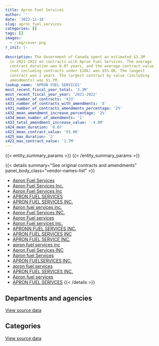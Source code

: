 ```yaml
---
title: Apron Fuel Services
author: ''
date: '2022-11-16'
slug: apron_fuel_services
categories: []
tags: []
images:
  - /img/cover.png
r_init: |-
  
description: The Government of Canada spent an estimated $3.3M
  in 2021-2022 on contracts with Apron Fuel Services. The average
  contract duration was 0.07 years, and the average contract value
  (not including contracts under $10k) was $55.0K. The longest
  contract was 2 years. The largest contract by value (including
  amendments) was $1.7M.
lookup_name: 'APRON FUEL SERVICES'
most_recent_fiscal_year_total: '3.3M'
most_recent_fiscal_year_year: '2021-2022'
s431_number_of_contracts: '433'
s431_number_of_contracts_with_amendments: '8'
s431_number_of_contracts_amendments_percentage: '2%'
s432_mean_amendment_increase_percentage: '2%'
s434_mean_number_of_amendments: '1'
s433_total_amendment_increase_value: '-4.9M'
s424_mean_duration: '0.07'
s421_mean_contract_value: '55.0K'
s425_max_duration: '2'
s422_max_contract_value: '1.7M'
---
```


<script src="/rmarkdown-libs/htmlwidgets/htmlwidgets.js"></script>
<link href="/rmarkdown-libs/datatables-css/datatables-crosstalk.css" rel="stylesheet" />
<script src="/rmarkdown-libs/datatables-binding/datatables.js"></script>
<script src="/rmarkdown-libs/jquery/jquery-3.6.0.min.js"></script>
<link href="/rmarkdown-libs/dt-core-bootstrap/css/dataTables.bootstrap.min.css" rel="stylesheet" />
<link href="/rmarkdown-libs/dt-core-bootstrap/css/dataTables.bootstrap.extra.css" rel="stylesheet" />
<script src="/rmarkdown-libs/dt-core-bootstrap/js/jquery.dataTables.min.js"></script>
<script src="/rmarkdown-libs/dt-core-bootstrap/js/dataTables.bootstrap.min.js"></script>
<link href="/rmarkdown-libs/crosstalk/css/crosstalk.min.css" rel="stylesheet" />
<script src="/rmarkdown-libs/crosstalk/js/crosstalk.min.js"></script>
<script src="/rmarkdown-libs/htmlwidgets/htmlwidgets.js"></script>
<link href="/rmarkdown-libs/datatables-css/datatables-crosstalk.css" rel="stylesheet" />
<script src="/rmarkdown-libs/datatables-binding/datatables.js"></script>
<script src="/rmarkdown-libs/jquery/jquery-3.6.0.min.js"></script>
<link href="/rmarkdown-libs/dt-core-bootstrap/css/dataTables.bootstrap.min.css" rel="stylesheet" />
<link href="/rmarkdown-libs/dt-core-bootstrap/css/dataTables.bootstrap.extra.css" rel="stylesheet" />
<script src="/rmarkdown-libs/dt-core-bootstrap/js/jquery.dataTables.min.js"></script>
<script src="/rmarkdown-libs/dt-core-bootstrap/js/dataTables.bootstrap.min.js"></script>
<link href="/rmarkdown-libs/crosstalk/css/crosstalk.min.css" rel="stylesheet" />
<script src="/rmarkdown-libs/crosstalk/js/crosstalk.min.js"></script>

{{< entity_summary_params >}}
{{< /entity_summary_params >}}

{{< details summary="See original contracts and amendments" panel_body_class="vendor-names-list" >}}
- [Apron Fuel Services](https://search.open.canada.ca/en/ct/?sort=contract_value_f%20desc&page=1&search_text=%22Apron%20Fuel%20Services%22)
- [Apron Fuel Services Inc.](https://search.open.canada.ca/en/ct/?sort=contract_value_f%20desc&page=1&search_text=%22Apron%20Fuel%20Services%20Inc.%22)
- [Apron Fuel Services Inc](https://search.open.canada.ca/en/ct/?sort=contract_value_f%20desc&page=1&search_text=%22Apron%20Fuel%20Services%20Inc%22)
- [APRON FUEL SERVICES](https://search.open.canada.ca/en/ct/?sort=contract_value_f%20desc&page=1&search_text=%22APRON%20FUEL%20SERVICES%22)
- [APRON FUEL SERVICES INC.](https://search.open.canada.ca/en/ct/?sort=contract_value_f%20desc&page=1&search_text=%22APRON%20FUEL%20SERVICES%20INC.%22)
- [Apron fuel services inc.](https://search.open.canada.ca/en/ct/?sort=contract_value_f%20desc&page=1&search_text=%22Apron%20fuel%20services%20inc.%22)
- [Apron Fuel Services INC.](https://search.open.canada.ca/en/ct/?sort=contract_value_f%20desc&page=1&search_text=%22Apron%20Fuel%20Services%20INC.%22)
- [Apron Fuel services](https://search.open.canada.ca/en/ct/?sort=contract_value_f%20desc&page=1&search_text=%22Apron%20Fuel%20services%22)
- [Apron Fuel services inc.](https://search.open.canada.ca/en/ct/?sort=contract_value_f%20desc&page=1&search_text=%22Apron%20Fuel%20services%20inc.%22)
- [APRONN FUEL SERVICES INC.](https://search.open.canada.ca/en/ct/?sort=contract_value_f%20desc&page=1&search_text=%22APRONN%20FUEL%20SERVICES%20INC.%22)
- [APRON FUEL SERVICES INC](https://search.open.canada.ca/en/ct/?sort=contract_value_f%20desc&page=1&search_text=%22APRON%20FUEL%20SERVICES%20INC%22)
- [APRON FUEL SERVICE INC.](https://search.open.canada.ca/en/ct/?sort=contract_value_f%20desc&page=1&search_text=%22APRON%20FUEL%20SERVICE%20INC.%22)
- [apron fuel services inc](https://search.open.canada.ca/en/ct/?sort=contract_value_f%20desc&page=1&search_text=%22apron%20fuel%20services%20inc%22)
- [Apron Fuel Services INC](https://search.open.canada.ca/en/ct/?sort=contract_value_f%20desc&page=1&search_text=%22Apron%20Fuel%20Services%20INC%22)
- [Apron fuel Services](https://search.open.canada.ca/en/ct/?sort=contract_value_f%20desc&page=1&search_text=%22Apron%20fuel%20Services%22)
- [APRON FUELSERVICES INC.](https://search.open.canada.ca/en/ct/?sort=contract_value_f%20desc&page=1&search_text=%22APRON%20FUELSERVICES%20INC.%22)
- [apron fuel services](https://search.open.canada.ca/en/ct/?sort=contract_value_f%20desc&page=1&search_text=%22apron%20fuel%20services%22)
- [APRON FUEL SERVICES INC.](https://search.open.canada.ca/en/ct/?sort=contract_value_f%20desc&page=1&search_text=%22APRON%20%20FUEL%20SERVICES%20INC.%22)
- [Apron fuel services](https://search.open.canada.ca/en/ct/?sort=contract_value_f%20desc&page=1&search_text=%22Apron%20fuel%20services%22)
- [APRON FUEL SERIVCES](https://search.open.canada.ca/en/ct/?sort=contract_value_f%20desc&page=1&search_text=%22APRON%20FUEL%20SERIVCES%22)
{{< /details >}}

## Departments and agencies

<div id="htmlwidget-1" style="width:100%;height:auto;" class="datatables html-widget"></div>
<script type="application/json" data-for="htmlwidget-1">{"x":{"style":"bootstrap","filter":"none","vertical":false,"data":[["<a href=\"/departments/aafc-aac/\">Agriculture and Agri-Food Canada<\/a>","<a href=\"/departments/csc-scc/\">Correctional Service of Canada<\/a>","<a href=\"/departments/dfo-mpo/\">Fisheries and Oceans Canada<\/a>","<a href=\"/departments/dnd-mdn/\">National Defence<\/a>","<a href=\"/departments/pc/\">Parks Canada<\/a>","<a href=\"/departments/tc/\">Transport Canada<\/a>"],[24150,62945.05,259263.43,9885936.47,278340.09,44111.65],[32200,null,54222.9,4765338.1,318794.75,null],[null,null,null,106439.2,168914.26,null],[null,null,null,3022374.49,264398.84,21541.22]],"container":"<table class=\"table table-striped table-hover row-border order-column display\">\n  <thead>\n    <tr>\n      <th>Department<\/th>\n      <th>2018-2019<\/th>\n      <th>2019-2020<\/th>\n      <th>2020-2021<\/th>\n      <th>2021-2022<\/th>\n    <\/tr>\n  <\/thead>\n<\/table>","options":{"order":[[4,"desc"]],"pageLength":10,"autoWidth":true,"columnDefs":[{"targets":1,"render":"function(data, type, row, meta) {\n    return type !== 'display' ? data : DTWidget.formatCurrency(data, \"$\", 2, 3, \",\", \".\", true, null);\n  }"},{"targets":2,"render":"function(data, type, row, meta) {\n    return type !== 'display' ? data : DTWidget.formatCurrency(data, \"$\", 2, 3, \",\", \".\", true, null);\n  }"},{"targets":3,"render":"function(data, type, row, meta) {\n    return type !== 'display' ? data : DTWidget.formatCurrency(data, \"$\", 2, 3, \",\", \".\", true, null);\n  }"},{"targets":4,"render":"function(data, type, row, meta) {\n    return type !== 'display' ? data : DTWidget.formatCurrency(data, \"$\", 2, 3, \",\", \".\", true, null);\n  }"},{"width":"16%","targets":[1,2,3,4]},{"className":"dt-right","targets":[1,2,3,4]}],"orderClasses":false}},"evals":["options.columnDefs.0.render","options.columnDefs.1.render","options.columnDefs.2.render","options.columnDefs.3.render"],"jsHooks":[]}</script>
<p class="text-right">
<a href="https://github.com/GoC-Spending/contracts-data/tree/main/data/out/vendors/apron_fuel_services/summary_by_fiscal_year_by_department.csv" class="source-data-link btn btn-link">View source data</a>
</p>

## Categories

<div id="htmlwidget-2" style="width:100%;height:auto;" class="datatables html-widget"></div>
<script type="application/json" data-for="htmlwidget-2">{"x":{"style":"bootstrap","filter":"none","vertical":false,"data":[["<a href=\"/categories/defence/\">Defence<\/a>","<a href=\"/categories/transportation_and_logistics/\">Transportation and logistics<\/a>","<a href=\"/categories/industrial_products_and_services/\">Industrial products and services<\/a>"],[9769600.46,668810.22,116336.01],[4602429.33,405217.65,162908.78],[106439.2,168914.26,null],[3022374.49,285940.06,null]],"container":"<table class=\"table table-striped table-hover row-border order-column display\">\n  <thead>\n    <tr>\n      <th>Category<\/th>\n      <th>2018-2019<\/th>\n      <th>2019-2020<\/th>\n      <th>2020-2021<\/th>\n      <th>2021-2022<\/th>\n    <\/tr>\n  <\/thead>\n<\/table>","options":{"order":[[4,"desc"]],"dom":"t","pageLength":30,"autoWidth":true,"columnDefs":[{"targets":1,"render":"function(data, type, row, meta) {\n    return type !== 'display' ? data : DTWidget.formatCurrency(data, \"$\", 2, 3, \",\", \".\", true, null);\n  }"},{"targets":2,"render":"function(data, type, row, meta) {\n    return type !== 'display' ? data : DTWidget.formatCurrency(data, \"$\", 2, 3, \",\", \".\", true, null);\n  }"},{"targets":3,"render":"function(data, type, row, meta) {\n    return type !== 'display' ? data : DTWidget.formatCurrency(data, \"$\", 2, 3, \",\", \".\", true, null);\n  }"},{"targets":4,"render":"function(data, type, row, meta) {\n    return type !== 'display' ? data : DTWidget.formatCurrency(data, \"$\", 2, 3, \",\", \".\", true, null);\n  }"},{"width":"16%","targets":[1,2,3,4]},{"className":"dt-right","targets":[1,2,3,4]}],"orderClasses":false,"lengthMenu":[10,25,30,50,100]}},"evals":["options.columnDefs.0.render","options.columnDefs.1.render","options.columnDefs.2.render","options.columnDefs.3.render"],"jsHooks":[]}</script>
<p class="text-right">
<a href="https://github.com/GoC-Spending/contracts-data/tree/main/data/out/vendors/apron_fuel_services/summary_by_fiscal_year_by_category.csv" class="source-data-link btn btn-link">View source data</a>
</p>
